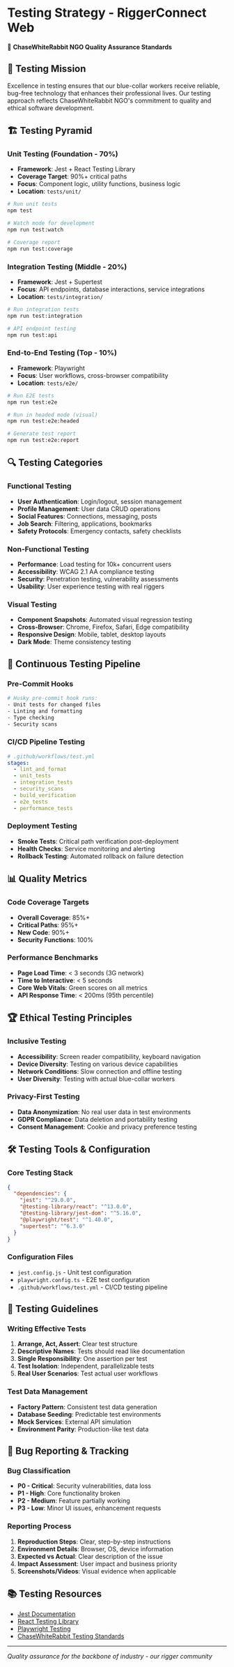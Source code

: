 # Testing Strategy - RiggerConnect Web

🧪 **ChaseWhiteRabbit NGO Quality Assurance Standards**

## 🎯 Testing Mission

Excellence in testing ensures that our blue-collar workers receive reliable, bug-free technology that enhances their professional lives. Our testing approach reflects ChaseWhiteRabbit NGO's commitment to quality and ethical software development.

## 🏗️ Testing Pyramid

### Unit Testing (Foundation - 70%)
- **Framework**: Jest + React Testing Library
- **Coverage Target**: 90%+ critical paths
- **Focus**: Component logic, utility functions, business logic
- **Location**: `tests/unit/`

```bash
# Run unit tests
npm test

# Watch mode for development
npm run test:watch

# Coverage report
npm run test:coverage
```

### Integration Testing (Middle - 20%)
- **Framework**: Jest + Supertest
- **Focus**: API endpoints, database interactions, service integrations
- **Location**: `tests/integration/`

```bash
# Run integration tests
npm run test:integration

# API endpoint testing
npm run test:api
```

### End-to-End Testing (Top - 10%)
- **Framework**: Playwright
- **Focus**: User workflows, cross-browser compatibility
- **Location**: `tests/e2e/`

```bash
# Run E2E tests
npm run test:e2e

# Run in headed mode (visual)
npm run test:e2e:headed

# Generate test report
npm run test:e2e:report
```

## 🔍 Testing Categories

### Functional Testing
- **User Authentication**: Login/logout, session management
- **Profile Management**: User data CRUD operations
- **Social Features**: Connections, messaging, posts
- **Job Search**: Filtering, applications, bookmarks
- **Safety Protocols**: Emergency contacts, safety checklists

### Non-Functional Testing
- **Performance**: Load testing for 10k+ concurrent users
- **Accessibility**: WCAG 2.1 AA compliance testing
- **Security**: Penetration testing, vulnerability assessments
- **Usability**: User experience testing with real riggers

### Visual Testing
- **Component Snapshots**: Automated visual regression testing
- **Cross-Browser**: Chrome, Firefox, Safari, Edge compatibility
- **Responsive Design**: Mobile, tablet, desktop layouts
- **Dark Mode**: Theme consistency testing

## 🚀 Continuous Testing Pipeline

### Pre-Commit Hooks
```bash
# Husky pre-commit hook runs:
- Unit tests for changed files
- Linting and formatting
- Type checking
- Security scans
```

### CI/CD Pipeline Testing
```yaml
# .github/workflows/test.yml
stages:
  - lint_and_format
  - unit_tests
  - integration_tests
  - security_scans
  - build_verification
  - e2e_tests
  - performance_tests
```

### Deployment Testing
- **Smoke Tests**: Critical path verification post-deployment
- **Health Checks**: Service monitoring and alerting
- **Rollback Testing**: Automated rollback on failure detection

## 📊 Quality Metrics

### Code Coverage Targets
- **Overall Coverage**: 85%+
- **Critical Paths**: 95%+
- **New Code**: 90%+
- **Security Functions**: 100%

### Performance Benchmarks
- **Page Load Time**: < 3 seconds (3G network)
- **Time to Interactive**: < 5 seconds
- **Core Web Vitals**: Green scores on all metrics
- **API Response Time**: < 200ms (95th percentile)

## 🏆 Ethical Testing Principles

### Inclusive Testing
- **Accessibility**: Screen reader compatibility, keyboard navigation
- **Device Diversity**: Testing on various device capabilities
- **Network Conditions**: Slow connection and offline testing
- **User Diversity**: Testing with actual blue-collar workers

### Privacy-First Testing
- **Data Anonymization**: No real user data in test environments
- **GDPR Compliance**: Data deletion and portability testing
- **Consent Management**: Cookie and privacy preference testing

## 🛠️ Testing Tools & Configuration

### Core Testing Stack
```json
{
  "dependencies": {
    "jest": "^29.0.0",
    "@testing-library/react": "^13.0.0",
    "@testing-library/jest-dom": "^5.16.0",
    "@playwright/test": "^1.40.0",
    "supertest": "^6.3.0"
  }
}
```

### Configuration Files
- `jest.config.js` - Unit test configuration
- `playwright.config.ts` - E2E test configuration
- `.github/workflows/test.yml` - CI/CD testing pipeline

## 📝 Testing Guidelines

### Writing Effective Tests
1. **Arrange, Act, Assert**: Clear test structure
2. **Descriptive Names**: Tests should read like documentation
3. **Single Responsibility**: One assertion per test
4. **Test Isolation**: Independent, parallelizable tests
5. **Real User Scenarios**: Test actual user workflows

### Test Data Management
- **Factory Pattern**: Consistent test data generation
- **Database Seeding**: Predictable test environments
- **Mock Services**: External API simulation
- **Environment Parity**: Production-like test data

## 🚨 Bug Reporting & Tracking

### Bug Classification
- **P0 - Critical**: Security vulnerabilities, data loss
- **P1 - High**: Core functionality broken
- **P2 - Medium**: Feature partially working
- **P3 - Low**: Minor UI issues, enhancement requests

### Reporting Process
1. **Reproduction Steps**: Clear, step-by-step instructions
2. **Environment Details**: Browser, OS, device information
3. **Expected vs Actual**: Clear description of the issue
4. **Impact Assessment**: User impact and business priority
5. **Screenshots/Videos**: Visual evidence when applicable

## 📚 Testing Resources

- [Jest Documentation](https://jestjs.io/docs/getting-started)
- [React Testing Library](https://testing-library.com/docs/react-testing-library/intro/)
- [Playwright Testing](https://playwright.dev/docs/intro)
- [ChaseWhiteRabbit Testing Standards](../ethics/testing-ethics.md)

---

*Quality assurance for the backbone of industry - our rigger community*
